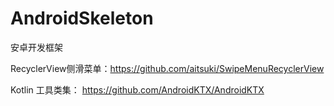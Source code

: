 # AndroidSkeleton
安卓开发框架

RecyclerView侧滑菜单：https://github.com/aitsuki/SwipeMenuRecyclerView

Kotlin 工具类集： https://github.com/AndroidKTX/AndroidKTX